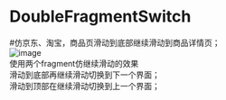 # DoubleFragmentSwitch
#仿京东、淘宝，商品页滑动到底部继续滑动到商品详情页；<br/>
![image](https://github.com/CuiChenbo/CcMall/blob/master/cimags/gifhome1.gif)
<br/>
 使用两个fragment仿继续滑动的效果<br/>
 滑动到底部再继续滑动切换到下一个界面；<br/>
 滑动到顶部在继续滑动切换到上一个界面；

